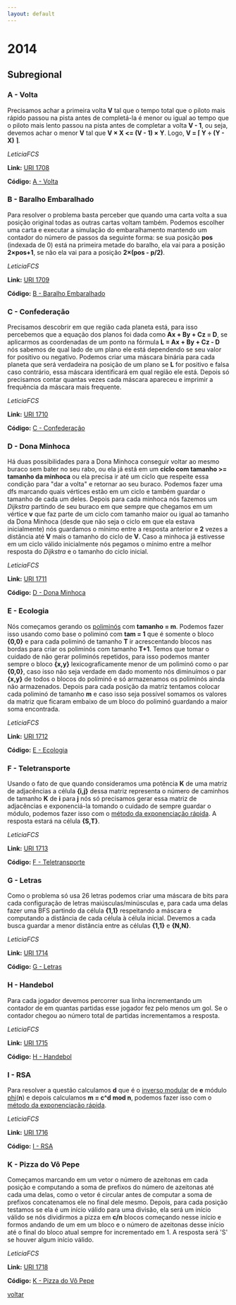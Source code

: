 ```yaml
---
layout: default
---
```


# 2014

## Subregional

### A - Volta
Precisamos achar a primeira volta **V** tal que o tempo total que o piloto mais rápido passou na pista antes de completá-la é menor ou igual ao tempo que o piloto mais lento passou na pista antes de completar a volta **V - 1**, ou seja, devemos achar o menor **V** tal que **V × X <= (V - 1) × Y**. 
 Logo, **V = ⌈ Y  ÷ (Y - X) ⌉**.

_LeticiaFCS_

**Link:** [URI 1708](https://www.urionlinejudge.com.br/judge/pt/problems/view/1708) 

**Código:** [A - Volta](./a.cpp)

### B - Baralho Embaralhado
Para resolver o problema basta perceber que quando uma carta volta a sua posição original todas as outras cartas voltam também. Podemos escolher uma carta e executar a simulação do embaralhamento mantendo um contador do número de passos da seguinte forma: se sua posição **pos** (indexada de 0) está na primeira metade do baralho, ela vai para a posição **2×pos+1**, se não ela vai para a posição **2×(pos - p/2)**.

_LeticiaFCS_

**Link:** [URI 1709](https://www.urionlinejudge.com.br/judge/pt/problems/view/1709) 

**Código:** [B - Baralho Embaralhado](./b.cpp)

### C - Confederação
Precisamos descobrir em que região cada planeta está, para isso percebemos que a equação dos planos foi dada como **Ax + By + Cz = D**, se aplicarmos as coordenadas de um ponto na fórmula **L = Ax + By + Cz - D** nós sabemos de qual lado de um plano ele está dependendo se seu valor for positivo ou negativo. Podemos criar uma máscara binária para cada planeta que será verdadeira na posição de um plano se **L** for positivo e falsa caso contrário, essa máscara identificará em qual região ele está. Depois só precisamos contar quantas vezes cada máscara apareceu e imprimir a frequência da máscara mais frequente.

_LeticiaFCS_

**Link:** [URI 1710](https://www.urionlinejudge.com.br/judge/pt/problems/view/1710) 

**Código:** [C - Confederação](./c.cpp)

### D - Dona Minhoca
Há duas possibilidades para a Dona Minhoca conseguir voltar ao mesmo buraco sem bater no seu rabo, ou ela já está em um **ciclo com tamanho >= tamanho da minhoca** ou ela precisa ir até um ciclo que respeite essa condição para "dar a volta" e retornar ao seu buraco. Podemos fazer uma dfs marcando quais vértices estão em um ciclo e também guardar o tamanho de cada um deles. Depois para cada minhoca nós fazemos um _Dijkstra_ partindo de seu buraco em que sempre que chegamos em um vértice **v** que faz parte de um ciclo com tamanho maior ou igual ao tamanho da Dona Minhoca (desde que não seja o ciclo em que ela estava inicialmente) nós guardamos o mínimo entre a resposta anterior e **2** vezes a distância até **V** mais o tamanho do ciclo de **V**. Caso a minhoca já estivesse em um ciclo válido inicialmente nós pegamos o mínimo entre a melhor resposta do _Dijkstra_ e o tamanho do ciclo inicial.

_LeticiaFCS_

**Link:** [URI 1711](https://www.urionlinejudge.com.br/judge/pt/problems/view/1711) 

**Código:** [D - Dona Minhoca](./d.cpp)

### E - Ecologia
Nós começamos gerando os [poliminós](https://pt.wikipedia.org/wiki/Polimin%C3%B3) com **tamanho = m**. Podemos fazer isso usando como base o poliminó com **tam = 1** que é somente o bloco **{0,0}** e para cada poliminó de tamanho **T** ir acrescentando blocos nas bordas para criar os poliminós com tamanho **T+1**. Temos que tomar o cuidado de não gerar poliminós repetidos, para isso podemos manter sempre o bloco **{x,y}** lexicograficamente menor de um poliminó como o par **{0,0}**, caso isso não seja verdade em dado momento nós diminuímos o par **{x,y}** de todos o blocos do poliminó e só armazenamos os poliminós ainda não armazenados. Depois para cada posição da matriz tentamos colocar cada poliminó de tamanho **m** e caso isso seja possível somamos os valores da matriz que ficaram embaixo de um bloco do poliminó guardando a maior soma encontrada.

_LeticiaFCS_

**Link:** [URI 1712](https://www.urionlinejudge.com.br/judge/pt/problems/view/1712) 

**Código:** [E - Ecologia](./e.cpp)

### F - Teletransporte
Usando o fato de que quando consideramos uma potência **K** de uma matriz de adjacências a célula **{i,j}** dessa matriz representa o número de caminhos de tamanho **K** de **i** para **j** nós só precisamos gerar essa matriz de adjacências e exponenciá-la tomando o cuidado de sempre guardar o módulo, podemos fazer isso com o [método da exponenciação rápida](https://www.hackerearth.com/pt-br/practice/notes/matrix-exponentiation-1/). A resposta estará na célula **{S,T}**.

_LeticiaFCS_

**Link:** [URI 1713](https://www.urionlinejudge.com.br/judge/pt/problems/view/1713) 

**Código:** [F - Teletransporte](./f.cpp)

### G - Letras
Como o problema só usa 26 letras podemos criar uma máscara de bits para cada configuração de letras maiúsculas/minúsculas e, para cada uma delas fazer uma BFS partindo da célula **{1,1}** respeitando a máscara e computando a distância de cada célula à célula inicial. Devemos a cada busca guardar a menor distância entre as células **{1,1}** e **{N,N}**.

_LeticiaFCS_

**Link:** [URI 1714](https://www.urionlinejudge.com.br/judge/pt/problems/view/1714) 

**Código:** [G - Letras](./g.cpp)

### H - Handebol
Para cada jogador devemos percorrer sua linha incrementando um contador de em quantas partidas esse jogador fez pelo menos um gol. Se o contador chegou ao número total de partidas incrementamos a resposta.

_LeticiaFCS_

**Link:** [URI 1715](https://www.urionlinejudge.com.br/judge/pt/problems/view/1715) 

**Código:** [H - Handebol](./h.cpp)

### I - RSA
Para resolver a questão calculamos **d** que é o [inverso modular](https://www.geeksforgeeks.org/multiplicative-inverse-under-modulo-m/) de **e** módulo [phi](https://www.geeksforgeeks.org/eulers-totient-function/)(**n**) e depois calculamos **m = c^d mod n**, podemos fazer isso com o [método da exponenciação rápida](https://www.geeksforgeeks.org/modular-exponentiation-power-in-modular-arithmetic/).

_LeticiaFCS_

**Link:** [URI 1716](https://www.urionlinejudge.com.br/judge/pt/problems/view/1716) 

**Código:** [I - RSA](./i.cpp)

### K - Pizza do Vô Pepe
Começamos marcando em um vetor o número de azeitonas em cada posição e computando a soma de prefixos do número de azeitonas até cada uma delas, como o vetor é circular antes de computar a soma de prefixos concatenamos ele no final dele mesmo.
Depois, para cada posição testamos se ela é um início válido para uma divisão, ela será um início válido se nós dividirmos a pizza em **c/n** blocos começando nesse início e formos andando de um em um bloco e o número de azeitonas desse início até o final do bloco atual sempre for incrementado em 1. A resposta será 'S' se houver algum início válido.

_LeticiaFCS_

**Link:** [URI 1718](https://www.urionlinejudge.com.br/judge/pt/problems/view/1718) 

**Código:** [K - Pizza do Vô Pepe](./k.cpp)

[voltar](https://leticiafcs.github.io/Maratona-de-Programacao/)


